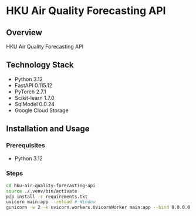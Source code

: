 # HKU Air Quality Forecasting API

## Overview
HKU Air Quality Forecasting API

## Technology Stack
- Python 3.12  
- FastAPI 0.115.12  
- PyTorch 2.7.1  
- Scikit-learn 1.7.0  
- SqlModel 0.0.24  
- Google Cloud Storage

## Installation and Usage

### Prerequisites
- Python 3.12

### Steps
```bash
cd hku-air-quality-forecasting-api
source ./.venv/bin/activate
pip install -r requirements.txt
uvicorn main:app --reload # Window
gunicorn -w 2 -k uvicorn.workers.UvicornWorker main:app --bind 0.0.0.0:8000 # Linux